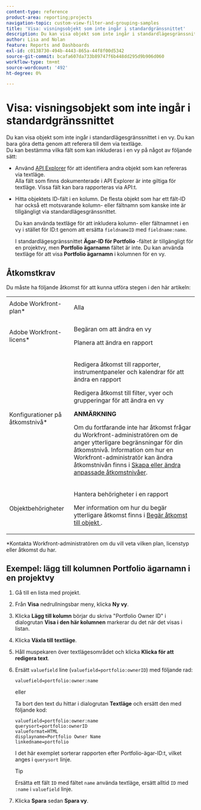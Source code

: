 ```yaml
---
content-type: reference
product-area: reporting;projects
navigation-topic: custom-view-filter-and-grouping-samples
title: 'Visa: visningsobjekt som inte ingår i standardgränssnittet'
description: Du kan visa objekt som inte ingår i standardlägesgränssnittet i en vy. Du kan bara göra detta genom att referera till dem via textläge.
author: Lisa and Nolan
feature: Reports and Dashboards
exl-id: c0138730-494b-4443-865a-44f8f00d5342
source-git-commit: bcafa607da733b89747f6b448dd295d9b906d060
workflow-type: tm+mt
source-wordcount: '492'
ht-degree: 0%

---
```


# Visa: visningsobjekt som inte ingår i standardgränssnittet

Du kan visa objekt som inte ingår i standardlägesgränssnittet i en vy. Du kan bara göra detta genom att referera till dem via textläge.\
Du kan bestämma vilka fält som kan inkluderas i en vy på något av följande sätt:

* Använd [API Explorer](../../../wf-api/general/api-explorer.md) för att identifiera andra objekt som kan refereras via textläge.\
  Alla fält som finns dokumenterade i API Explorer är inte giltiga för textläge. Vissa fält kan bara rapporteras via API:t.

* Hitta objektets ID-fält i en kolumn. De flesta objekt som har ett fält-ID har också ett motsvarande kolumn- eller fältnamn som kanske inte är tillgängligt via standardlägesgränssnittet.

  Du kan använda textläge för att inkludera kolumn- eller fältnamnet i en vy i stället för ID:t genom att ersätta `fieldnameID` med `fieldname:name`.

  I standardlägesgränssnittet **Ägar-ID för Portfolio** -fältet är tillgängligt för en projektvy, men **Portfolio ägarnamn** fältet är inte. Du kan använda textläge för att visa **Portfolio ägarnamn** i kolumnen för en vy.

## Åtkomstkrav

Du måste ha följande åtkomst för att kunna utföra stegen i den här artikeln:

<table style="table-layout:auto"> 
 <col> 
 <col> 
 <tbody> 
  <tr> 
   <td role="rowheader">Adobe Workfront-plan*</td> 
   <td> <p>Alla</p> </td> 
  </tr> 
  <tr> 
   <td role="rowheader">Adobe Workfront-licens*</td> 
   <td> <p>Begäran om att ändra en vy </p>
   <p>Planera att ändra en rapport</p> </td> 
  </tr> 
  <tr> 
   <td role="rowheader">Konfigurationer på åtkomstnivå*</td> 
   <td> <p>Redigera åtkomst till rapporter, instrumentpaneler och kalendrar för att ändra en rapport</p> <p>Redigera åtkomst till filter, vyer och grupperingar för att ändra en vy</p> <p><b>ANMÄRKNING</b>

Om du fortfarande inte har åtkomst frågar du Workfront-administratören om de anger ytterligare begränsningar för din åtkomstnivå. Information om hur en Workfront-administratör kan ändra åtkomstnivån finns i <a href="../../../administration-and-setup/add-users/configure-and-grant-access/create-modify-access-levels.md" class="MCXref xref">Skapa eller ändra anpassade åtkomstnivåer</a>.</p> </td>
</tr>  
  <tr> 
   <td role="rowheader">Objektbehörigheter</td> 
   <td> <p>Hantera behörigheter i en rapport</p> <p>Mer information om hur du begär ytterligare åtkomst finns i <a href="../../../workfront-basics/grant-and-request-access-to-objects/request-access.md" class="MCXref xref">Begär åtkomst till objekt </a>.</p> </td> 
  </tr> 
 </tbody> 
</table>

&#42;Kontakta Workfront-administratören om du vill veta vilken plan, licenstyp eller åtkomst du har.

## Exempel: lägg till kolumnen Portfolio ägarnamn i en projektvy

1. Gå till en lista med projekt.
1. Från **Visa** nedrullningsbar meny, klicka **Ny vy**.

1. Klicka **Lägg till kolumn** börjar du skriva &quot;Portfolio Owner ID&quot; i dialogrutan **Visa i den här kolumnen** markerar du det när det visas i listan.

1. Klicka **Växla till textläge**.
1. Håll muspekaren över textlägesområdet och klicka **Klicka för att redigera text**.
1. Ersätt `valuefield` line (`valuefield=portfolio:ownerID`) med följande rad:

   ```
   valuefield=portfolio:owner:name
   ```

   eller

   Ta bort den text du hittar i dialogrutan **Textläge** och ersätt den med följande kod:

   ```
   valuefield=portfolio:owner:name
   querysort=portfolio:ownerID
   valueformat=HTML
   displayname=Portfolio Owner Name
   linkedname=portfolio
   ```

   I det här exemplet sorterar rapporten efter Portfolio-ägar-ID:t, vilket anges i `querysort` linje.

   >[!TIP]
   >
   >Ersätta ett fält `ID` med fältet `name` använda textläge, ersätt alltid `ID` med `:name` i `valuefield` linje.

1. Klicka **Spara** sedan **Spara vy**.
